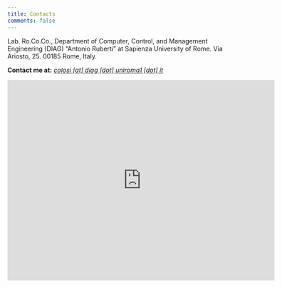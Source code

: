 ```yaml
---
title: Contacts
comments: false
---
```


Lab. Ro.Co.Co., Department of Computer, Control, and Management Engineering (DIAG) “Antonio Ruberti” at Sapienza University of Rome. Via Ariosto, 25. 00185 Rome, Italy.

**Contact me at:** <a href="mailto:colosi@diag.uniroma1.it">*colosi [at] diag [dot] uniroma1 [dot] it*</a>

<div class="googlemaps"><iframe width="600" height="450" frameborder="0" scrolling="no" marginheight="0" marginwidth="0" src="https://www.google.com/maps/embed?pb=!1m14!1m8!1m3!1d1766.0364889432694!2d12.503806244020018!3d41.89054500904377!3m2!1i1024!2i768!4f13.1!3m3!1m2!1s0x132f61be81ffdcd5:0xefe186f281468f21!2sDipartimento di Ingegneria Informatica Automatica e Gestionale &quot;Antonio Ruberti&quot;!5e0!3m2!1sit!2sit!4v1511445878892"></iframe></div>